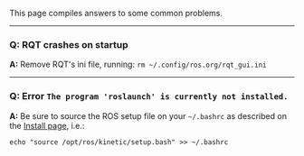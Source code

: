 This page compiles answers to some common problems.

***
### **Q:** RQT crashes on startup

**A:** Remove RQT's ini file, running: `rm ~/.config/ros.org/rqt_gui.ini`

***
### **Q:** Error `The program 'roslaunch' is currently not installed.`

**A:** Be sure to source the ROS setup file on your `~/.bashrc` as described on the [Install page](https://bitbucket.org/osrf/servicesim/wiki/Installation), i.e.:

    echo "source /opt/ros/kinetic/setup.bash" >> ~/.bashrc